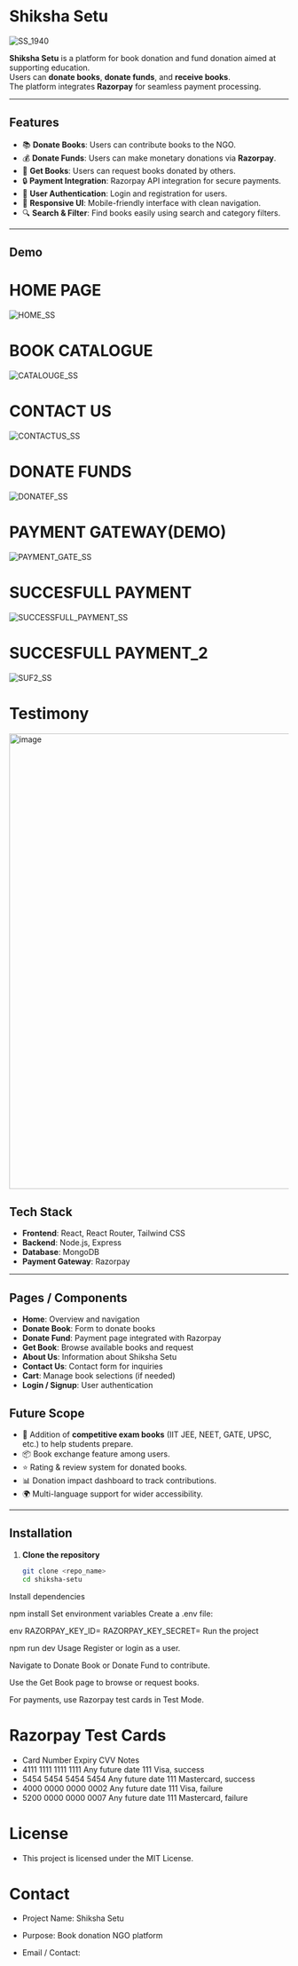 # Shiksha Setu
![SS_1940](https://github.com/user-attachments/assets/fbde3d9c-b673-4004-91f4-21f0dc7d4ba2)

**Shiksha Setu** is a platform for book donation and fund donation aimed at supporting education.  
Users can **donate books**, **donate funds**, and **receive books**.  
The platform integrates **Razorpay** for seamless payment processing.

---

## Features

- 📚 **Donate Books**: Users can contribute books to the NGO.  
- 💰 **Donate Funds**: Users can make monetary donations via **Razorpay**.  
- 📖 **Get Books**: Users can request books donated by others.  
- 🔒 **Payment Integration**: Razorpay API integration for secure payments.  
- 👤 **User Authentication**: Login and registration for users.  
- 📱 **Responsive UI**: Mobile-friendly interface with clean navigation.  
- 🔍 **Search & Filter**: Find books easily using search and category filters.  

---

## Demo
# HOME PAGE
![HOME_SS](https://github.com/user-attachments/assets/a0181b56-0e53-4c16-b024-9f3af514a574)

# BOOK CATALOGUE
![CATALOUGE_SS](https://github.com/user-attachments/assets/754a90d1-7172-44c8-a044-2d9b1f8d49b3)

# CONTACT US
![CONTACTUS_SS](https://github.com/user-attachments/assets/1b31e0e8-7472-4352-92cb-301abdbd788b)

# DONATE FUNDS
![DONATEF_SS](https://github.com/user-attachments/assets/549af15b-225d-4b98-8b49-efe74a023ab7)

# PAYMENT GATEWAY(DEMO)
![PAYMENT_GATE_SS](https://github.com/user-attachments/assets/2aafccdb-38f7-45ed-8b2f-c22d1f6edec6)

# SUCCESFULL PAYMENT
![SUCCESSFULL_PAYMENT_SS](https://github.com/user-attachments/assets/bfe988a9-11cb-43bc-bae1-16ee1767c922)

# SUCCESFULL PAYMENT_2
![SUF2_SS](https://github.com/user-attachments/assets/1c028345-8fc7-4c97-aed0-0c22409b0078)

# Testimony 
<img width="1341" height="821" alt="image" src="https://github.com/user-attachments/assets/dbcb4bc5-aa7a-4c84-993a-e50fbb7230fc" />

## Tech Stack

- **Frontend**: React, React Router, Tailwind CSS  
- **Backend**: Node.js, Express  
- **Database**: MongoDB  
- **Payment Gateway**: Razorpay  

---

## Pages / Components

- **Home**: Overview and navigation  
- **Donate Book**: Form to donate books  
- **Donate Fund**: Payment page integrated with Razorpay  
- **Get Book**: Browse available books and request  
- **About Us**: Information about Shiksha Setu  
- **Contact Us**: Contact form for inquiries  
- **Cart**: Manage book selections (if needed)  
- **Login / Signup**: User authentication  

## Future Scope

- 📘 Addition of **competitive exam books** (IIT JEE, NEET, GATE, UPSC, etc.) to help students prepare.  
- 📦 Book exchange feature among users.  
- ⭐ Rating & review system for donated books.  
- 📊 Donation impact dashboard to track contributions.  
- 🌍 Multi-language support for wider accessibility.  

---

## Installation

1. **Clone the repository**
   ```bash
   git clone <repo_name>
   cd shiksha-setu
Install dependencies


npm install
Set environment variables
Create a .env file:

env
RAZORPAY_KEY_ID=<your-razorpay-key-id>
RAZORPAY_KEY_SECRET=<your-razorpay-key-secret>
Run the project


npm run dev
Usage
Register or login as a user.

Navigate to Donate Book or Donate Fund to contribute.

Use the Get Book page to browse or request books.

For payments, use Razorpay test cards in Test Mode.

# Razorpay Test Cards
- Card Number	Expiry	CVV	Notes
- 4111 1111 1111 1111	Any future date	111	Visa, success
- 5454 5454 5454 5454	Any future date	111	Mastercard, success
- 4000 0000 0000 0002	Any future date	111	Visa, failure
- 5200 0000 0000 0007	Any future date	111	Mastercard, failure


# License
- This project is licensed under the MIT License.

# Contact
- Project Name: Shiksha Setu

- Purpose: Book donation NGO platform

- Email / Contact: <your-email>
